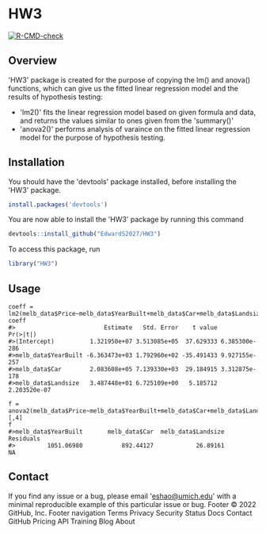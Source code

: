 # HW3
  <!-- badges: start -->
  [![R-CMD-check](https://github.com/EdwardS2027/HW3/actions/workflows/R-CMD-check.yaml/badge.svg)](https://github.com/EdwardS2027/HW3/actions/workflows/R-CMD-check.yaml)
  <!-- badges: end -->

## Overview
'HW3' package is created for the purpose of copying the lm() and anova() functions, which can give us the fitted linear regression model and the results of hypothesis testing:
* 'lm2()' fits the linear regression model based on given formula and data, and returns the values similar to ones given from the 'summary()'
* 'anova2()' performs analysis of varaince on the fitted linear regression model for the purpose of hypothesis testing.


## Installation
You should have the 'devtools' package installed, before installing the 'HW3' package. 

``` r
install.packages('devtools')
```
You are now able to install the 'HW3' package by running this command
``` r
devtools::install_github("EdwardS2027/HW3")
```

To access this package, run
``` r
library("HW3")
```

## Usage
```{r, message = FALSE}
coeff = lm2(melb_data$Price~melb_data$YearBuilt+melb_data$Car+melb_data$Landsize,melb_data,na.action="omit")$coefficients
coeff
#>                         Estimate   Std. Error    t value      Pr(>|t|)
#>(Intercept)          1.321950e+07 3.513085e+05  37.629333 6.385300e-286
#>melb_data$YearBuilt -6.363473e+03 1.792960e+02 -35.491433 9.927155e-257
#>melb_data$Car        2.083608e+05 7.139330e+03  29.184915 3.312875e-178
#>melb_data$Landsize   3.487448e+01 6.725109e+00   5.185712  2.203520e-07

f = anova2(melb_data$Price~melb_data$YearBuilt+melb_data$Car+melb_data$Landsize,melb_data,na.action="omit")[,4]
f
#>melb_data$YearBuilt       melb_data$Car  melb_data$Landsize           Residuals 
#>         1051.06980           892.44127            26.89161                  NA 
```

## Contact
If you find any issue or a bug, please email 'eshao@umich.edu' with a minimal reproducible example of this particular issue or bug.
Footer
© 2022 GitHub, Inc.
Footer navigation
Terms
Privacy
Security
Status
Docs
Contact GitHub
Pricing
API
Training
Blog
About
